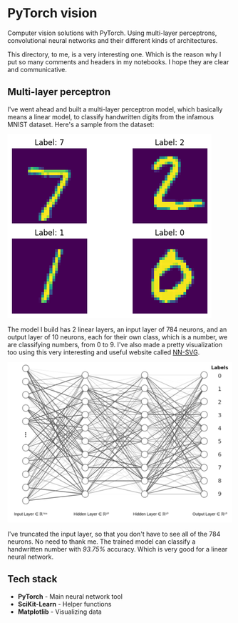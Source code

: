 # PyTorch vision

Computer vision solutions with PyTorch. Using multi-layer perceptrons, convolutional neural networks and their different kinds of architectures.

This directory, to me, is a very interesting one. Which is the reason why I put so many comments and headers in my notebooks. I hope they are clear and communicative.

## Multi-layer perceptron

I've went ahead and built a multi-layer perceptron model, which basically means a linear model, to classify handwritten digits from the infamous MNIST dataset. Here's a sample from the dataset:

![MNIST sample](./plots/mnist-sample.png)

The model I build has 2 linear layers, an input layer of 784 neurons, and an output layer of 10 neurons, each for their own class, which is a number, we are classifying numbers, from 0 to 9. I've also made a pretty visualization too using this very interesting and useful website called [NN-SVG](https://alexlenail.me/NN-SVG/index.html).

![Visual MLP](./plots/mlp-graph-mnist.png)

I've truncated the input layer, so that you don't have to see all of the 784 neurons. No need to thank me. The trained model can classify a handwritten number with *93.75%* accuracy. Which is very good for a linear neural network.

## Tech stack

- **PyTorch** - Main neural network tool
- **SciKit-Learn** - Helper functions
- **Matplotlib** - Visualizing data